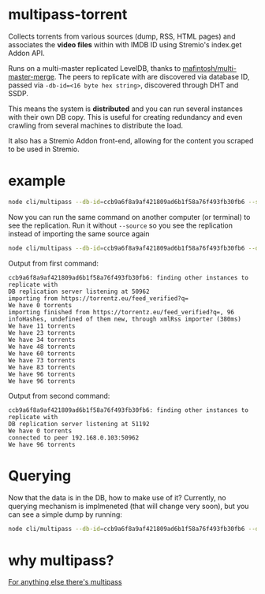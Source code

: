 # multipass-torrent

Collects torrents from various sources (dump, RSS, HTML pages) and associates the **video files** within with IMDB ID using Stremio's index.get Addon API.

Runs on a multi-master replicated LevelDB, thanks to [mafintosh/multi-master-merge](http://github.com/mafintosh/multi-master-merge). The peers to replicate with are discovered via database ID, passed via ``-db-id=<16 byte hex string>``, discovered through DHT and SSDP.

This means the system is **distributed** and you can run several instances with their own DB copy. This is useful for creating redundancy and even crawling from several machines to distribute the load. 

It also has a Stremio Addon front-end, allowing for the content you scraped to be used in Stremio.


# example
```bash
node cli/multipass --db-id=ccb9a6f8a9af421809ad6b1f58a76f493fb30fb6 --source="https://torrentz.eu/feed_verified?q=" --db-path=/tmp/test
```

Now you can run the same command on another computer (or terminal) to see the replication. Run it without ``--source`` so you see the replication instead of importing the same source again
```bash
node cli/multipass --db-id=ccb9a6f8a9af421809ad6b1f58a76f493fb30fb6 --db-path=/tmp/test-2
```

Output from first command:
```
ccb9a6f8a9af421809ad6b1f58a76f493fb30fb6: finding other instances to replicate with
DB replication server listening at 50962
importing from https://torrentz.eu/feed_verified?q=
We have 0 torrents
importing finished from https://torrentz.eu/feed_verified?q=, 96 infoHashes, undefined of them new, through xmlRss importer (380ms)
We have 11 torrents
We have 23 torrents
We have 34 torrents
We have 48 torrents
We have 60 torrents
We have 73 torrents
We have 83 torrents
We have 96 torrents
We have 96 torrents
```
Output from second command:
```
ccb9a6f8a9af421809ad6b1f58a76f493fb30fb6: finding other instances to replicate with
DB replication server listening at 51192
We have 0 torrents
connected to peer 192.168.0.103:50962
We have 96 torrents
```

# Querying
Now that the data is in the DB, how to make use of it? Currently, no querying mechanism is implmeneted (that will change very soon), but you can see a simple dump by running:
```bash
node cli/multipass --db-id=ccb9a6f8a9af421809ad6b1f58a76f493fb30fb6 --db-path=/tmp/test-2 --db-dump
```

# why multipass?
[For anything else there's multipass](https://www.pinterest.com/pin/83738874291404469/)
